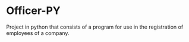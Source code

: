 # Officer-PY
 Project in python that consists of a program for use in the registration of employees of a company.
